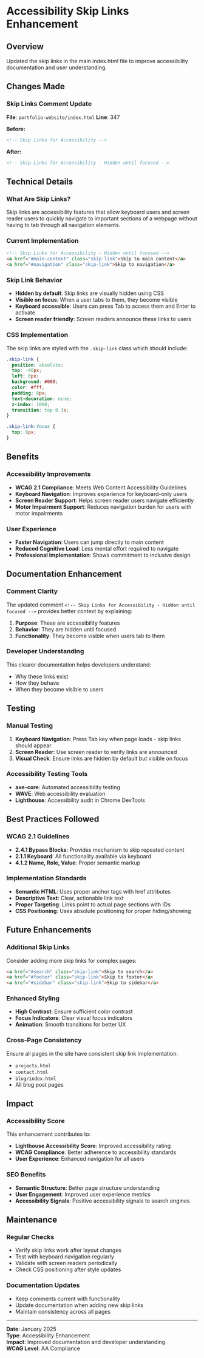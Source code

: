 # Accessibility Skip Links Enhancement

## Overview
Updated the skip links in the main index.html file to improve accessibility documentation and user understanding.

## Changes Made

### Skip Links Comment Update
**File**: `portfolio-website/index.html`
**Line**: 347

**Before:**
```html
<!-- Skip Links for Accessibility -->
```

**After:**
```html
<!-- Skip Links for Accessibility - Hidden until focused -->
```

## Technical Details

### What Are Skip Links?
Skip links are accessibility features that allow keyboard users and screen reader users to quickly navigate to important sections of a webpage without having to tab through all navigation elements.

### Current Implementation
```html
<!-- Skip Links for Accessibility - Hidden until focused -->
<a href="#main-content" class="skip-link">Skip to main content</a> 
<a href="#navigation" class="skip-link">Skip to navigation</a> 
```

### Skip Link Behavior
- **Hidden by default**: Skip links are visually hidden using CSS
- **Visible on focus**: When a user tabs to them, they become visible
- **Keyboard accessible**: Users can press Tab to access them and Enter to activate
- **Screen reader friendly**: Screen readers announce these links to users

### CSS Implementation
The skip links are styled with the `.skip-link` class which should include:
```css
.skip-link {
  position: absolute;
  top: -40px;
  left: 6px;
  background: #000;
  color: #fff;
  padding: 8px;
  text-decoration: none;
  z-index: 1000;
  transition: top 0.3s;
}

.skip-link:focus {
  top: 6px;
}
```

## Benefits

### Accessibility Improvements
- **WCAG 2.1 Compliance**: Meets Web Content Accessibility Guidelines
- **Keyboard Navigation**: Improves experience for keyboard-only users
- **Screen Reader Support**: Helps screen reader users navigate efficiently
- **Motor Impairment Support**: Reduces navigation burden for users with motor impairments

### User Experience
- **Faster Navigation**: Users can jump directly to main content
- **Reduced Cognitive Load**: Less mental effort required to navigate
- **Professional Implementation**: Shows commitment to inclusive design

## Documentation Enhancement

### Comment Clarity
The updated comment `<!-- Skip Links for Accessibility - Hidden until focused -->` provides better context by explaining:
1. **Purpose**: These are accessibility features
2. **Behavior**: They are hidden until focused
3. **Functionality**: They become visible when users tab to them

### Developer Understanding
This clearer documentation helps developers understand:
- Why these links exist
- How they behave
- When they become visible to users

## Testing

### Manual Testing
1. **Keyboard Navigation**: Press Tab key when page loads - skip links should appear
2. **Screen Reader**: Use screen reader to verify links are announced
3. **Visual Check**: Ensure links are hidden by default but visible on focus

### Accessibility Testing Tools
- **axe-core**: Automated accessibility testing
- **WAVE**: Web accessibility evaluation
- **Lighthouse**: Accessibility audit in Chrome DevTools

## Best Practices Followed

### WCAG 2.1 Guidelines
- **2.4.1 Bypass Blocks**: Provides mechanism to skip repeated content
- **2.1.1 Keyboard**: All functionality available via keyboard
- **4.1.2 Name, Role, Value**: Proper semantic markup

### Implementation Standards
- **Semantic HTML**: Uses proper anchor tags with href attributes
- **Descriptive Text**: Clear, actionable link text
- **Proper Targeting**: Links point to actual page sections with IDs
- **CSS Positioning**: Uses absolute positioning for proper hiding/showing

## Future Enhancements

### Additional Skip Links
Consider adding more skip links for complex pages:
```html
<a href="#search" class="skip-link">Skip to search</a>
<a href="#footer" class="skip-link">Skip to footer</a>
<a href="#sidebar" class="skip-link">Skip to sidebar</a>
```

### Enhanced Styling
- **High Contrast**: Ensure sufficient color contrast
- **Focus Indicators**: Clear visual focus indicators
- **Animation**: Smooth transitions for better UX

### Cross-Page Consistency
Ensure all pages in the site have consistent skip link implementation:
- `projects.html`
- `contact.html`
- `blog/index.html`
- All blog post pages

## Impact

### Accessibility Score
This enhancement contributes to:
- **Lighthouse Accessibility Score**: Improved accessibility rating
- **WCAG Compliance**: Better adherence to accessibility standards
- **User Experience**: Enhanced navigation for all users

### SEO Benefits
- **Semantic Structure**: Better page structure understanding
- **User Engagement**: Improved user experience metrics
- **Accessibility Signals**: Positive accessibility signals to search engines

## Maintenance

### Regular Checks
- Verify skip links work after layout changes
- Test with keyboard navigation regularly
- Validate with screen readers periodically
- Check CSS positioning after style updates

### Documentation Updates
- Keep comments current with functionality
- Update documentation when adding new skip links
- Maintain consistency across all pages

---

**Date**: January 2025  
**Type**: Accessibility Enhancement  
**Impact**: Improved documentation and developer understanding  
**WCAG Level**: AA Compliance